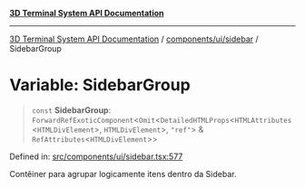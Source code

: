[**3D Terminal System API Documentation**](../../../../README.md)

***

[3D Terminal System API Documentation](../../../../README.md) / [components/ui/sidebar](../README.md) / SidebarGroup

# Variable: SidebarGroup

> `const` **SidebarGroup**: `ForwardRefExoticComponent`\<`Omit`\<`DetailedHTMLProps`\<`HTMLAttributes`\<`HTMLDivElement`\>, `HTMLDivElement`\>, `"ref"`\> & `RefAttributes`\<`HTMLDivElement`\>\>

Defined in: [src/components/ui/sidebar.tsx:577](https://github.com/Dicommunitas/ThreeJS_Terminal_3D/blob/7e8c963a689af2f4b56042f0dd4bd67cbf96b13b/src/components/ui/sidebar.tsx#L577)

Contêiner para agrupar logicamente itens dentro da Sidebar.
